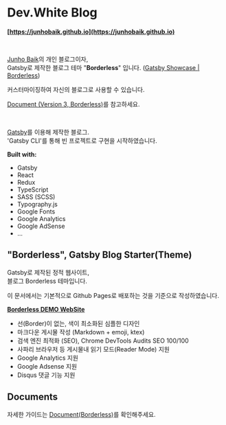 # Dev.White Blog

**[https://junhobaik.github.io](https://junhobaik.github.io)**

<br/>

[Junho Baik](https://github.com/junhobaik)의 개인 블로그이자,  
Gatsby로 제작한 블로그 테마 "**Borderless**" 입니다. ([Gatsby Showcase | Borderless](https://www.gatsbyjs.org/showcase/junhobaik.github.io))

커스터마이징하여 자신의 블로그로 사용할 수 있습니다.

[Document (Version 3, Borderless)](<https://github.com/junhobaik/junhobaik.github.io/wiki/Document-(Borderless)>)를 참고하세요.

<br/>

[Gatsby](https://www.gatsbyjs.org/)를 이용해 제작한 블로그.  
'Gatsby CLI'를 통해 빈 프로젝트로 구현을 시작하였습니다.

**Built with:**

- Gatsby
- React
- Redux
- TypeScript
- SASS (SCSS)
- Typography.js
- Google Fonts
- Google Analytics
- Google AdSense
- ...

## "Borderless", Gatsby Blog Starter(Theme)

Gatsby로 제작된 정적 웹사이트,  
블로그 Borderless 테마입니다.

이 문서에서는 기본적으로 Github Pages로 배포하는 것을 기준으로 작성하였습니다.

**[Borderless DEMO WebSite](https://junhobaik.github.io)**

- 선(Border)이 없는, 색이 최소화된 심플한 디자인
- 마크다운 게시물 작성 (Markdown + emoji, ktex)
- 검색 엔진 최적화 (SEO), Chrome DevTools Audits SEO 100/100
- 사파리 브라우저 등 게시물내 읽기 모드(Reader Mode) 지원
- Google Analytics 지원
- Google Adsense 지원
- Disqus 댓글 기능 지원

## Documents

자세한 가이드는 [Document(Borderless)](<https://github.com/junhobaik/junhobaik.github.io/wiki/Document-(Borderless)>)를 확인해주세요.
